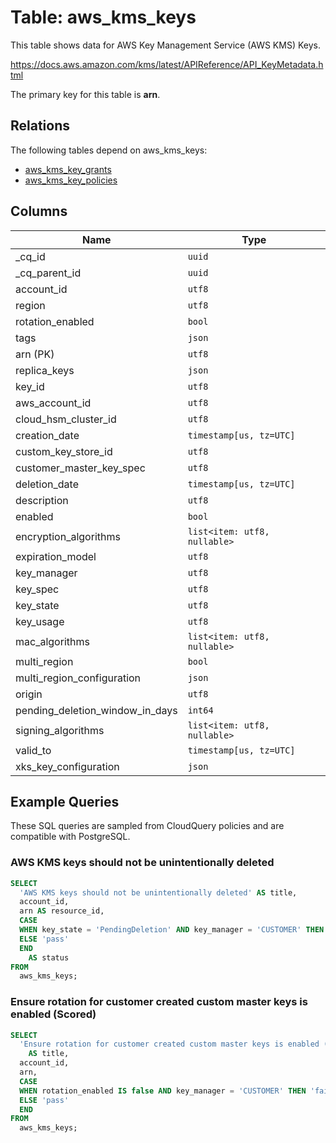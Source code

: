 # Table: aws_kms_keys

This table shows data for AWS Key Management Service (AWS KMS) Keys.

https://docs.aws.amazon.com/kms/latest/APIReference/API_KeyMetadata.html

The primary key for this table is **arn**.

## Relations

The following tables depend on aws_kms_keys:
  - [aws_kms_key_grants](aws_kms_key_grants)
  - [aws_kms_key_policies](aws_kms_key_policies)

## Columns

| Name          | Type          |
| ------------- | ------------- |
|_cq_id|`uuid`|
|_cq_parent_id|`uuid`|
|account_id|`utf8`|
|region|`utf8`|
|rotation_enabled|`bool`|
|tags|`json`|
|arn (PK)|`utf8`|
|replica_keys|`json`|
|key_id|`utf8`|
|aws_account_id|`utf8`|
|cloud_hsm_cluster_id|`utf8`|
|creation_date|`timestamp[us, tz=UTC]`|
|custom_key_store_id|`utf8`|
|customer_master_key_spec|`utf8`|
|deletion_date|`timestamp[us, tz=UTC]`|
|description|`utf8`|
|enabled|`bool`|
|encryption_algorithms|`list<item: utf8, nullable>`|
|expiration_model|`utf8`|
|key_manager|`utf8`|
|key_spec|`utf8`|
|key_state|`utf8`|
|key_usage|`utf8`|
|mac_algorithms|`list<item: utf8, nullable>`|
|multi_region|`bool`|
|multi_region_configuration|`json`|
|origin|`utf8`|
|pending_deletion_window_in_days|`int64`|
|signing_algorithms|`list<item: utf8, nullable>`|
|valid_to|`timestamp[us, tz=UTC]`|
|xks_key_configuration|`json`|

## Example Queries

These SQL queries are sampled from CloudQuery policies and are compatible with PostgreSQL.

### AWS KMS keys should not be unintentionally deleted

```sql
SELECT
  'AWS KMS keys should not be unintentionally deleted' AS title,
  account_id,
  arn AS resource_id,
  CASE
  WHEN key_state = 'PendingDeletion' AND key_manager = 'CUSTOMER' THEN 'fail'
  ELSE 'pass'
  END
    AS status
FROM
  aws_kms_keys;
```

### Ensure rotation for customer created custom master keys is enabled (Scored)

```sql
SELECT
  'Ensure rotation for customer created custom master keys is enabled (Scored)'
    AS title,
  account_id,
  arn,
  CASE
  WHEN rotation_enabled IS false AND key_manager = 'CUSTOMER' THEN 'fail'
  ELSE 'pass'
  END
FROM
  aws_kms_keys;
```


